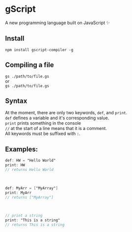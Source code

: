 # gScript
A new programming language built on JavaScript ✨

## Install
`npm install gscript-compiler -g`

## Compiling a file
`gs ./path/to/file.gs`
<br>
or
<br>
`gs ./path/to/file.gs`

## Syntax
At the moment, there are only two keywords, `def`, and `print`.
<br/>
`def` defines a variable and it's corresponding value.
<br/>
`print` prints something in the console
<br/>
`//` at the start of a line means that it is a comment.
<br/>
All keywords must be suffixed with `:`.
<br/>

## Examples:

```gs
def: HW = "Hello World"
print: HW 
// returns Hello World
```
<br/>

```gs
def: MyArr = ["MyArray"]
print: MyArr
// returns ["MyArray"]
```

<br>

```gs
// print a string
print: "This is a string"
// returns This is a string
```
